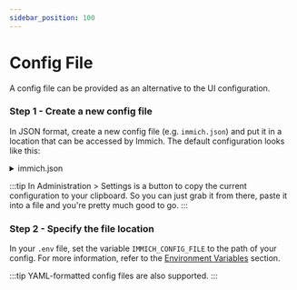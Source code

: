 ```yaml
---
sidebar_position: 100
---
```


# Config File

A config file can be provided as an alternative to the UI configuration.

### Step 1 - Create a new config file

In JSON format, create a new config file (e.g. `immich.json`) and put it in a location that can be accessed by Immich.
The default configuration looks like this:

<details>
<summary>immich.json</summary>

```json
{
  "ffmpeg": {
    "crf": 23,
    "threads": 0,
    "preset": "ultrafast",
    "targetVideoCodec": "h264",
    "acceptedVideoCodecs": ["h264"],
    "targetAudioCodec": "aac",
    "acceptedAudioCodecs": ["aac", "mp3", "libopus", "pcm_s16le"],
    "acceptedContainers": ["mov", "ogg", "webm"],
    "targetResolution": "720",
    "maxBitrate": "0",
    "bframes": -1,
    "refs": 0,
    "gopSize": 0,
    "temporalAQ": false,
    "cqMode": "auto",
    "twoPass": false,
    "preferredHwDevice": "auto",
    "transcode": "required",
    "tonemap": "hable",
    "accel": "disabled",
    "accelDecode": false
  },
  "backup": {
    "database": {
      "enabled": true,
      "cronExpression": "0 02 * * *",
      "keepLastAmount": 14
    }
  },
  "job": {
    "backgroundTask": {
      "concurrency": 5
    },
    "smartSearch": {
      "concurrency": 2
    },
    "metadataExtraction": {
      "concurrency": 5
    },
    "faceDetection": {
      "concurrency": 2
    },
    "search": {
      "concurrency": 5
    },
    "sidecar": {
      "concurrency": 5
    },
    "library": {
      "concurrency": 5
    },
    "migration": {
      "concurrency": 5
    },
    "thumbnailGeneration": {
      "concurrency": 3
    },
    "videoConversion": {
      "concurrency": 1
    },
    "notifications": {
      "concurrency": 5
    }
  },
  "logging": {
    "enabled": true,
    "level": "log"
  },
  "machineLearning": {
    "enabled": true,
    "urls": ["http://immich-machine-learning:3003"],
    "clip": {
      "enabled": true,
      "modelName": "ViT-B-32__openai"
    },
    "duplicateDetection": {
      "enabled": true,
      "maxDistance": 0.01
    },
    "facialRecognition": {
      "enabled": true,
      "modelName": "buffalo_l",
      "minScore": 0.7,
      "maxDistance": 0.5,
      "minFaces": 3
    }
  },
  "map": {
    "enabled": true,
    "lightStyle": "https://tiles.immich.cloud/v1/style/light.json",
    "darkStyle": "https://tiles.immich.cloud/v1/style/dark.json"
  },
  "reverseGeocoding": {
    "enabled": true
  },
  "metadata": {
    "faces": {
      "import": false
    }
  },
  "oauth": {
    "autoLaunch": false,
    "autoRegister": true,
    "buttonText": "Login with OAuth",
    "clientId": "",
    "clientSecret": "",
    "defaultStorageQuota": 0,
    "enabled": false,
    "issuerUrl": "",
    "mobileOverrideEnabled": false,
    "mobileRedirectUri": "",
    "scope": "openid email profile",
    "signingAlgorithm": "RS256",
    "profileSigningAlgorithm": "none",
    "storageLabelClaim": "preferred_username",
    "storageQuotaClaim": "immich_quota"
  },
  "passwordLogin": {
    "enabled": true
  },
  "storageTemplate": {
    "enabled": false,
    "hashVerificationEnabled": true,
    "template": "{{y}}/{{y}}-{{MM}}-{{dd}}/{{filename}}"
  },
  "image": {
    "thumbnail": {
      "format": "webp",
      "size": 250,
      "quality": 80
    },
    "preview": {
      "format": "jpeg",
      "size": 1440,
      "quality": 80
    },
    "colorspace": "p3",
    "extractEmbedded": false
  },
  "newVersionCheck": {
    "enabled": true
  },
  "trash": {
    "enabled": true,
    "days": 30
  },
  "theme": {
    "customCss": ""
  },
  "library": {
    "scan": {
      "enabled": true,
      "cronExpression": "0 0 * * *"
    },
    "watch": {
      "enabled": false
    }
  },
  "server": {
    "externalDomain": "",
    "loginPageMessage": ""
  },
  "notifications": {
    "smtp": {
      "enabled": false,
      "from": "",
      "replyTo": "",
      "transport": {
        "ignoreCert": false,
        "host": "",
        "port": 587,
        "username": "",
        "password": ""
      }
    }
  },
  "user": {
    "deleteDelay": 7
  }
}
```

</details>

:::tip
In Administration > Settings is a button to copy the current configuration to your clipboard.
So you can just grab it from there, paste it into a file and you're pretty much good to go.
:::

### Step 2 - Specify the file location

In your `.env` file, set the variable `IMMICH_CONFIG_FILE` to the path of your config.
For more information, refer to the [Environment Variables](/docs/install/environment-variables.md) section.

:::tip
YAML-formatted config files are also supported.
:::
